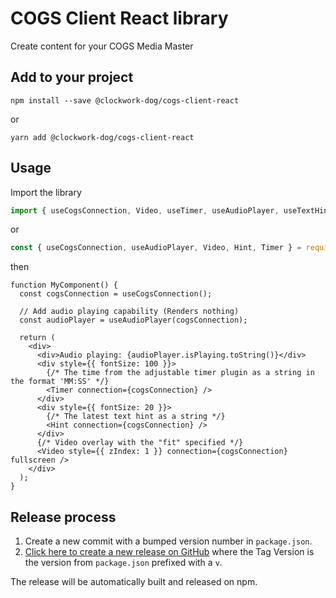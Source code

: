 # COGS Client React library

Create content for your COGS Media Master

## Add to your project

```shell
npm install --save @clockwork-dog/cogs-client-react
```

or

```shell
yarn add @clockwork-dog/cogs-client-react
```

## Usage

Import the library

```ts
import { useCogsConnection, Video, useTimer, useAudioPlayer, useTextHint } from '@clockworkdog/cogs-client-react';
```

or

```js
const { useCogsConnection, useAudioPlayer, Video, Hint, Timer } = require('@clockworkdog/cogs-client-react');
```

then

```tsx
function MyComponent() {
  const cogsConnection = useCogsConnection();

  // Add audio playing capability (Renders nothing)
  const audioPlayer = useAudioPlayer(cogsConnection);

  return (
    <div>
      <div>Audio playing: {audioPlayer.isPlaying.toString()}</div>
      <div style={{ fontSize: 100 }}>
        {/* The time from the adjustable timer plugin as a string in the format 'MM:SS' */}
        <Timer connection={cogsConnection} />
      </div>
      <div style={{ fontSize: 20 }}>
        {/* The latest text hint as a string */}
        <Hint connection={cogsConnection} />
      </div>
      {/* Video overlay with the "fit" specified */}
      <Video style={{ zIndex: 1 }} connection={cogsConnection} fullscreen />
    </div>
  );
}
```

## Release process

1. Create a new commit with a bumped version number in `package.json`.
2. [Click here to create a new release on GitHub](https://github.com/clockwork-dog/cogs-client-react-lib/releases/new) where the Tag Version is the version from `package.json` prefixed with a `v`.

The release will be automatically built and released on npm.
